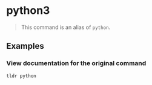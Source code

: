 # python3

> This command is an alias of `python`.

## Examples

### View documentation for the original command

```bash
tldr python
```
